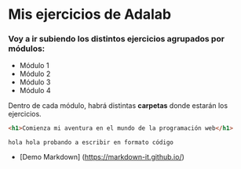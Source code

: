 # Mis ejercicios de Adalab

### Voy a ir subiendo los distintos ejercicios agrupados por módulos:

- Módulo 1
- Módulo 2
- Módulo 3
- Módulo 4

Dentro de cada módulo, habrá distintas **carpetas** donde estarán los ejercicios.

```html
<h1>Comienza mi aventura en el mundo de la programación web</h1>
```

`hola hola probando a escribir en formato código`

- [Demo Markdown] (https://markdown-it.github.io/)
